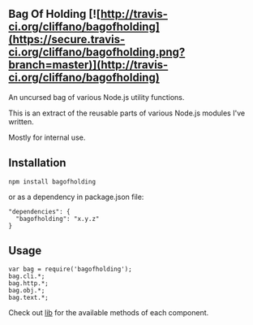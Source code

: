 Bag Of Holding [![http://travis-ci.org/cliffano/bagofholding](https://secure.travis-ci.org/cliffano/bagofholding.png?branch=master)](http://travis-ci.org/cliffano/bagofholding)
--------------

An uncursed bag of various Node.js utility functions.

This is an extract of the reusable parts of various Node.js modules I've written.

Mostly for internal use.

Installation
------------

    npm install bagofholding

or as a dependency in package.json file:

    "dependencies": {
      "bagofholding": "x.y.z"
    }

Usage
-----

    var bag = require('bagofholding');
    bag.cli.*;
    bag.http.*;
    bag.obj.*;
    bag.text.*;

Check out [lib](https://github.com/cliffano/bagofholding/tree/master/lib) for the available methods of each component.

